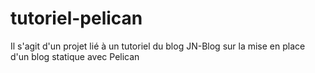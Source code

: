 # tutoriel-pelican
Il s'agit d'un projet lié à un tutoriel du blog JN-Blog sur la mise en place d'un blog statique avec Pelican
